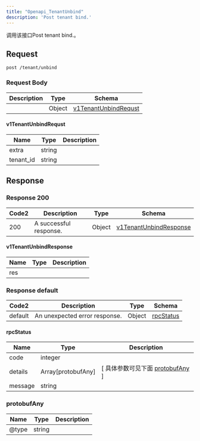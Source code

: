 ```yaml
---
title: "Openapi_TenantUnbind"
description: 'Post tenant bind.'
---
```



调用该接口Post tenant bind.。

## Request

```
post /tenant/unbind
```

### Request Body

| Description | Type | Schema |
| ----------- | ------ | ------ |
|  | Object | [v1TenantUnbindRequst](#v1TenantUnbindRequst) |

#### v1TenantUnbindRequst

| Name | Type | Description | 
| ---- | ---- | ----------- |     
| extra | string |  |      
| tenant_id | string |  |   

## Response

### Response  200

| Code2 | Description | Type | Schema |
| ---- | ----------- | ------ | ------ |
| 200 | A successful response. | Object | [v1TenantUnbindResponse](#v1TenantUnbindResponse) |

#### v1TenantUnbindResponse

| Name | Type | Description | 
| ---- | ---- | ----------- |     
| res |  |  |   

### Response  default

| Code2 | Description | Type | Schema |
| ---- | ----------- | ------ | ------ |
| default | An unexpected error response. | Object | [rpcStatus](#rpcStatus) |

#### rpcStatus

| Name | Type | Description | 
| ---- | ---- | ----------- |     
| code | integer |  |          
| details | Array[protobufAny] |  [ 具体参数可见下面 [protobufAny](#protobufAny) ] |       
| message | string |  |   

### protobufAny

| Name | Type | Description | 
| ---- | ---- | ----------- |     
| @type | string |  |   


  
     
 
 


          
     
   
     
 
 


 


